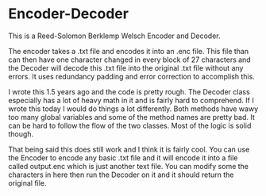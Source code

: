# Encoder-Decoder

This is a Reed-Solomon Berklemp Welsch Encoder and Decoder. 

The encoder takes a .txt file and encodes it into an .enc file. This file than can then have one character changed in every 
block of 27 characters and the Decoder will decode this .txt file into the original .txt file without any errors. It uses 
redundancy padding and error correction to accomplish this.

I wrote this 1.5 years ago and the code is pretty rough. The Decoder class especially has a lot of heavy math in it and is 
fairly hard to comprehend. If I wrote this today I would do things a lot differently. Both methods have wawy too many global
variables and some of the method names are pretty bad. It can be hard to follow the flow of the two classes. Most of the logic 
is solid though.

That being said this does still work and I think it is fairly cool. You can use the Encoder to encode any basic .txt file and
it will encode it into a file called output.enc which is just another text file. You can modify some the characters in here 
then run the Decoder on it and it should return the original file.
